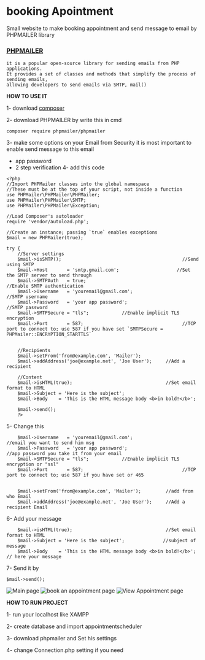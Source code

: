 # booking Apointment

Small website to make booking appointment and send message to email by PHPMAILER library

### [PHPMAILER](https://github.com/PHPMailer/PHPMailer) 
```
it is a popular open-source library for sending emails from PHP applications.
It provides a set of classes and methods that simplify the process of sending emails,
allowing developers to send emails via SMTP, mail()
```


**HOW TO USE IT**


1- download [composer](https://getcomposer.org)

2- download PHPMAILER by write this in cmd 
```
composer require phpmailer/phpmailer
```
3- make some options on your Email from Security it is most important to enable send message to this email
  - app password 
  - 2 step verification
4- add this code
```
<?php
//Import PHPMailer classes into the global namespace
//These must be at the top of your script, not inside a function
use PHPMailer\PHPMailer\PHPMailer;
use PHPMailer\PHPMailer\SMTP;
use PHPMailer\PHPMailer\Exception;

//Load Composer's autoloader
require 'vendor/autoload.php';

//Create an instance; passing `true` enables exceptions
$mail = new PHPMailer(true);

try {
    //Server settings
    $mail->isSMTP();                                            //Send using SMTP
    $mail->Host       = 'smtp.gmail.com';                     //Set the SMTP server to send through
    $mail->SMTPAuth   = true;                                   //Enable SMTP authentication
    $mail->Username   = 'youremail@gmail.com';                     //SMTP username
    $mail->Password   = 'your app password';                               //SMTP password
    $mail->SMTPSecure = "tls";            //Enable implicit TLS encryption
    $mail->Port       = 587;                                    //TCP port to connect to; use 587 if you have set `SMTPSecure = PHPMailer::ENCRYPTION_STARTTLS`


    //Recipients
    $mail->setFrom('from@example.com', 'Mailer');
    $mail->addAddress('joe@example.net', 'Joe User');     //Add a recipient
    
    //Content
    $mail->isHTML(true);                                  //Set email format to HTML
    $mail->Subject = 'Here is the subject';
    $mail->Body    = 'This is the HTML message body <b>in bold!</b>';

    $mail->send();
    ?>
```

5- Change this 
```
    $mail->Username   = 'youremail@gmail.com';                     //email you want to send him msg 
    $mail->Password   = 'your app password';                               //app password you take it from your email 
    $mail->SMTPSecure = "tls";            //Enable implicit TLS encryption or "ssl"
    $mail->Port       = 587;                                    //TCP port to connect to; use 587 if you have set or 465


    $mail->setFrom('from@example.com', 'Mailer');         //add from who Email
    $mail->addAddress('joe@example.net', 'Joe User');     //Add a recipient Email
```
6- Add your message 
```
    $mail->isHTML(true);                                  //Set email format to HTML
    $mail->Subject = 'Here is the subject';              //subject of message
    $mail->Body    = 'This is the HTML message body <b>in bold!</b>';   // here your message 
```
7- Send it by 
```
$mail->send();
```
![Main page](https://github.com/mu20-f/-appointment-booking/assets/159249321/1f0a93fd-57e2-4f84-95e0-bd47bae3c862)
![book an appointment page](https://github.com/mu20-f/-appointment-booking/assets/159249321/bc02a0de-2b34-419c-996c-ee111c34dac1)
![View Appointment page](https://github.com/mu20-f/-appointment-booking/assets/159249321/4cebee2f-a6f2-441e-b118-fa7a0204ab59)



**HOW TO RUN PROJECT**

  1- run your localhost like XAMPP
  
  2- create database and import appointmentscheduler
  
  3- download phpmailer and Set his settings
  
  4- change Connection.php setting if you need 
